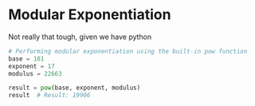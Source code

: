 # Modular Exponentiation

Not really that tough, given we have python 
```python
# Performing modular exponentiation using the built-in pow function
base = 101
exponent = 17
modulus = 22663

result = pow(base, exponent, modulus)
result  # Result: 19906
```
